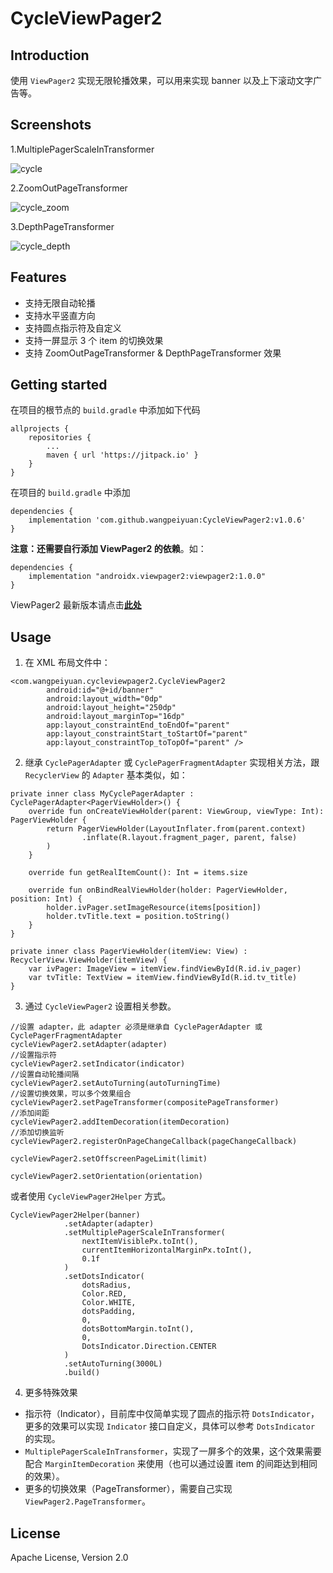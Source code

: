 # CycleViewPager2
## Introduction

使用 `ViewPager2` 实现无限轮播效果，可以用来实现 banner 以及上下滚动文字广告等。

## Screenshots

1.MultiplePagerScaleInTransformer

![cycle](assets/cycle.gif)

2.ZoomOutPageTransformer

![cycle_zoom](assets/cycle_zoom.gif)

3.DepthPageTransformer

![cycle_depth](assets/cycle_depth.gif)

## Features

* 支持无限自动轮播
* 支持水平竖直方向
* 支持圆点指示符及自定义
* 支持一屏显示 3 个 item 的切换效果
* 支持 ZoomOutPageTransformer & DepthPageTransformer 效果

## Getting started

在项目的根节点的 `build.gradle` 中添加如下代码
```
allprojects {
    repositories {
        ...
        maven { url 'https://jitpack.io' }
    }
}
```

在项目的 `build.gradle` 中添加
```
dependencies {
    implementation 'com.github.wangpeiyuan:CycleViewPager2:v1.0.6'
}
```

**注意：还需要自行添加 ViewPager2 的依赖**。如：
```
dependencies {
    implementation "androidx.viewpager2:viewpager2:1.0.0"
}
``` 

ViewPager2 最新版本请点击[**此处**](https://developer.android.com/jetpack/androidx/releases/viewpager2)

## Usage

1. 在 XML 布局文件中：
```
<com.wangpeiyuan.cycleviewpager2.CycleViewPager2
        android:id="@+id/banner"
        android:layout_width="0dp"
        android:layout_height="250dp"
        android:layout_marginTop="16dp"
        app:layout_constraintEnd_toEndOf="parent"
        app:layout_constraintStart_toStartOf="parent"
        app:layout_constraintTop_toTopOf="parent" />
```

2. 继承 `CyclePagerAdapter` 或 `CyclePagerFragmentAdapter` 实现相关方法，跟 `RecyclerView` 的 `Adapter` 基本类似，如：
```
private inner class MyCyclePagerAdapter : CyclePagerAdapter<PagerViewHolder>() {
    override fun onCreateViewHolder(parent: ViewGroup, viewType: Int): PagerViewHolder {
        return PagerViewHolder(LayoutInflater.from(parent.context)
                .inflate(R.layout.fragment_pager, parent, false)
        )
    }

    override fun getRealItemCount(): Int = items.size

    override fun onBindRealViewHolder(holder: PagerViewHolder, position: Int) {
        holder.ivPager.setImageResource(items[position])
        holder.tvTitle.text = position.toString()
    }
}

private inner class PagerViewHolder(itemView: View) : RecyclerView.ViewHolder(itemView) {
    var ivPager: ImageView = itemView.findViewById(R.id.iv_pager)
    var tvTitle: TextView = itemView.findViewById(R.id.tv_title)
} 
```

3. 通过 `CycleViewPager2` 设置相关参数。
``` 
//设置 adapter，此 adapter 必须是继承自 CyclePagerAdapter 或 CyclePagerFragmentAdapter
cycleViewPager2.setAdapter(adapter)
//设置指示符
cycleViewPager2.setIndicator(indicator)
//设置自动轮播间隔
cycleViewPager2.setAutoTurning(autoTurningTime)
//设置切换效果，可以多个效果组合
cycleViewPager2.setPageTransformer(compositePageTransformer)
//添加间距
cycleViewPager2.addItemDecoration(itemDecoration)
//添加切换监听
cycleViewPager2.registerOnPageChangeCallback(pageChangeCallback)

cycleViewPager2.setOffscreenPageLimit(limit)

cycleViewPager2.setOrientation(orientation)
```

或者使用 `CycleViewPager2Helper` 方式。
``` 
CycleViewPager2Helper(banner)
            .setAdapter(adapter)
            .setMultiplePagerScaleInTransformer(
                nextItemVisiblePx.toInt(),
                currentItemHorizontalMarginPx.toInt(),
                0.1f
            )
            .setDotsIndicator(
                dotsRadius,
                Color.RED,
                Color.WHITE,
                dotsPadding,
                0,
                dotsBottomMargin.toInt(),
                0,
                DotsIndicator.Direction.CENTER
            )
            .setAutoTurning(3000L)
            .build()
```

4. 更多特殊效果

* 指示符（Indicator），目前库中仅简单实现了圆点的指示符 `DotsIndicator`，更多的效果可以实现 `Indicator` 接口自定义，具体可以参考 `DotsIndicator` 的实现。
* `MultiplePagerScaleInTransformer`，实现了一屏多个的效果，这个效果需要配合 `MarginItemDecoration` 来使用（也可以通过设置 item 的间距达到相同的效果）。
* 更多的切换效果（PageTransformer），需要自己实现 `ViewPager2.PageTransformer`。

## License

Apache License, Version 2.0